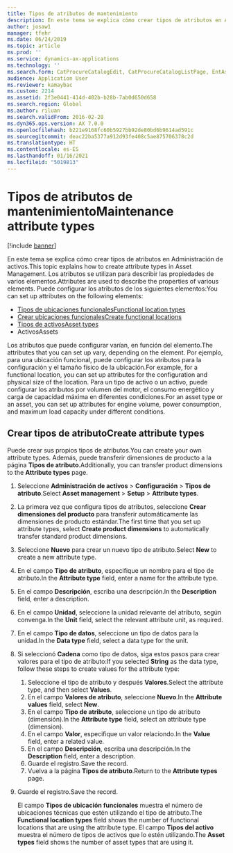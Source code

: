 ```yaml
---
title: Tipos de atributos de mantenimiento
description: En este tema se explica cómo crear tipos de atributos en Administración de activos.
author: josaw1
manager: tfehr
ms.date: 06/24/2019
ms.topic: article
ms.prod: ''
ms.service: dynamics-ax-applications
ms.technology: ''
ms.search.form: CatProcureCatalogEdit, CatProcureCatalogListPage, EntAssetFunctionalLocationTypeCopy, EntAssetAttributeType, EntAssetAttributeTypeValue, EntAssetFunctionalLocationType
audience: Application User
ms.reviewer: kamaybac
ms.custom: 2214
ms.assetid: 2f3e0441-414d-402b-b28b-7ab0d650d658
ms.search.region: Global
ms.author: riluan
ms.search.validFrom: 2016-02-28
ms.dyn365.ops.version: AX 7.0.0
ms.openlocfilehash: b221e9168fc60b5927bb92de80bd6b9614ad591c
ms.sourcegitcommit: deac22ba5377a912d93fe408c5ae875706378c2d
ms.translationtype: HT
ms.contentlocale: es-ES
ms.lasthandoff: 01/16/2021
ms.locfileid: "5019813"
---
```

# <a name="maintenance-attribute-types"></a><span data-ttu-id="70f40-103">Tipos de atributos de mantenimiento</span><span class="sxs-lookup"><span data-stu-id="70f40-103">Maintenance attribute types</span></span>

[!include [banner](../../includes/banner.md)]

 

<span data-ttu-id="70f40-104">En este tema se explica cómo crear tipos de atributos en Administración de activos.</span><span class="sxs-lookup"><span data-stu-id="70f40-104">This topic explains how to create attribute types in Asset Management.</span></span> <span data-ttu-id="70f40-105">Los atributos se utilizan para describir las propiedades de varios elementos.</span><span class="sxs-lookup"><span data-stu-id="70f40-105">Attributes are used to describe the properties of various elements.</span></span> <span data-ttu-id="70f40-106">Puede configurar los atributos de los siguientes elementos:</span><span class="sxs-lookup"><span data-stu-id="70f40-106">You can set up attributes on the following elements:</span></span>

- [<span data-ttu-id="70f40-107">Tipos de ubicaciones funcionales</span><span class="sxs-lookup"><span data-stu-id="70f40-107">Functional location types</span></span>](../setup-for-functional-locations/functional-location-types.md)
- [<span data-ttu-id="70f40-108">Crear ubicaciones funcionales</span><span class="sxs-lookup"><span data-stu-id="70f40-108">Create functional locations</span></span>](../functional-locations/create-functional-locations.md)
- [<span data-ttu-id="70f40-109">Tipos de activos</span><span class="sxs-lookup"><span data-stu-id="70f40-109">Asset types</span></span>](../setup-for-objects/object-types.md)
- <span data-ttu-id="70f40-110">Activos</span><span class="sxs-lookup"><span data-stu-id="70f40-110">Assets</span></span>

<span data-ttu-id="70f40-111">Los atributos que puede configurar varían, en función del elemento.</span><span class="sxs-lookup"><span data-stu-id="70f40-111">The attributes that you can set up vary, depending on the element.</span></span> <span data-ttu-id="70f40-112">Por ejemplo, para una ubicación funcional, puede configurar los atributos para la configuración y el tamaño físico de la ubicación.</span><span class="sxs-lookup"><span data-stu-id="70f40-112">For example, for a functional location, you can set up attributes for the configuration and physical size of the location.</span></span> <span data-ttu-id="70f40-113">Para un tipo de activo o un activo, puede configurar los atributos por volumen del motor, el consumo energético y carga de capacidad máxima en diferentes condiciones.</span><span class="sxs-lookup"><span data-stu-id="70f40-113">For an asset type or an asset, you can set up attributes for engine volume, power consumption, and maximum load capacity under different conditions.</span></span>

## <a name="create-attribute-types"></a><span data-ttu-id="70f40-114">Crear tipos de atributo</span><span class="sxs-lookup"><span data-stu-id="70f40-114">Create attribute types</span></span>

<span data-ttu-id="70f40-115">Puede crear sus propios tipos de atributos.</span><span class="sxs-lookup"><span data-stu-id="70f40-115">You can create your own attribute types.</span></span> <span data-ttu-id="70f40-116">Además, puede transferir dimensiones de producto a la página **Tipos de atributo**.</span><span class="sxs-lookup"><span data-stu-id="70f40-116">Additionally, you can transfer product dimensions to the **Attribute types** page.</span></span>

1. <span data-ttu-id="70f40-117">Seleccione **Administración de activos** \> **Configuración** \> **Tipos de atributo**.</span><span class="sxs-lookup"><span data-stu-id="70f40-117">Select **Asset management** \> **Setup** \> **Attribute types**.</span></span>
2. <span data-ttu-id="70f40-118">La primera vez que configura tipos de atributos, seleccione **Crear dimensiones del producto** para transferir automáticamente las dimensiones de producto estándar.</span><span class="sxs-lookup"><span data-stu-id="70f40-118">The first time that you set up attribute types, select **Create product dimensions** to automatically transfer standard product dimensions.</span></span>
3. <span data-ttu-id="70f40-119">Seleccione **Nuevo** para crear un nuevo tipo de atributo.</span><span class="sxs-lookup"><span data-stu-id="70f40-119">Select **New** to create a new attribute type.</span></span>
4. <span data-ttu-id="70f40-120">En el campo **Tipo de atributo**, especifique un nombre para el tipo de atributo.</span><span class="sxs-lookup"><span data-stu-id="70f40-120">In the **Attribute type** field, enter a name for the attribute type.</span></span>
5. <span data-ttu-id="70f40-121">En el campo **Descripción**, escriba una descripción.</span><span class="sxs-lookup"><span data-stu-id="70f40-121">In the **Description** field, enter a description.</span></span>
6. <span data-ttu-id="70f40-122">En el campo **Unidad**, seleccione la unidad relevante del atributo, según convenga.</span><span class="sxs-lookup"><span data-stu-id="70f40-122">In the **Unit** field, select the relevant attribute unit, as required.</span></span>
7. <span data-ttu-id="70f40-123">En el campo **Tipo de datos**, seleccione un tipo de datos para la unidad.</span><span class="sxs-lookup"><span data-stu-id="70f40-123">In the **Data type** field, select a data type for the unit.</span></span>
8. <span data-ttu-id="70f40-124">Si seleccionó **Cadena** como tipo de datos, siga estos pasos para crear valores para el tipo de atributo:</span><span class="sxs-lookup"><span data-stu-id="70f40-124">If you selected **String** as the data type, follow these steps to create values for the attribute type:</span></span>

    1. <span data-ttu-id="70f40-125">Seleccione el tipo de atributo y después **Valores**.</span><span class="sxs-lookup"><span data-stu-id="70f40-125">Select the attribute type, and then select **Values**.</span></span>
    2. <span data-ttu-id="70f40-126">En el campo **Valores de atributo**, seleccione **Nuevo**.</span><span class="sxs-lookup"><span data-stu-id="70f40-126">In the **Attribute values** field, select **New**.</span></span>
    3. <span data-ttu-id="70f40-127">En el campo **Tipo de atributo**, seleccione un tipo de atributo (dimensión).</span><span class="sxs-lookup"><span data-stu-id="70f40-127">In the **Attribute type** field, select an attribute type (dimension).</span></span>
    4. <span data-ttu-id="70f40-128">En el campo **Valor**, especifique un valor relaciondo.</span><span class="sxs-lookup"><span data-stu-id="70f40-128">In the **Value** field, enter a related value.</span></span>
    5. <span data-ttu-id="70f40-129">En el campo **Descripción**, escriba una descripción.</span><span class="sxs-lookup"><span data-stu-id="70f40-129">In the **Description** field, enter a description.</span></span>
    6. <span data-ttu-id="70f40-130">Guarde el registro.</span><span class="sxs-lookup"><span data-stu-id="70f40-130">Save the record.</span></span>
    7. <span data-ttu-id="70f40-131">Vuelva a la página **Tipos de atributo**.</span><span class="sxs-lookup"><span data-stu-id="70f40-131">Return to the **Attribute types** page.</span></span>

9. <span data-ttu-id="70f40-132">Guarde el registro.</span><span class="sxs-lookup"><span data-stu-id="70f40-132">Save the record.</span></span>

    <span data-ttu-id="70f40-133">El campo **Tipos de ubicación funcionales** muestra el número de ubicaciones técnicas que estén utilizando el tipo de atributo.</span><span class="sxs-lookup"><span data-stu-id="70f40-133">The **Functional location types** field shows the number of functional locations that are using the attribute type.</span></span> <span data-ttu-id="70f40-134">El campo **Tipos del activo** muestra el número de tipos de activos que lo estén utilizando.</span><span class="sxs-lookup"><span data-stu-id="70f40-134">The **Asset types** field shows the number of asset types that are using it.</span></span>

